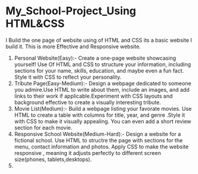 # My_School-Project_Using HTML&CSS
I Build the one page of website using of HTML and CSS its a basic website I build it. This is more Effective and Responsive website.
1. Personal Website(Easy):- Create a one-page website showcasing yourself! Use Of HTML and CSS to structure your information, including sections for your name, skills, education, and maybe even a fun fact. Style it with CSS to reflect your personality.
2. Tribute Page(Easy-Medium):- Design a webpage dedicated to someone you admire.Use HTML to write about them, include an images, and add links to their work if applicable.Experiment with CSS layouts and background effective to create a visually interesting tribute.
3. Movie List(Medium):- Build a webpage listing your favorate movies. Use HTML to create a table with columns for title, year, and genre .Style it with CSS to make it visually appealing. You can even add a short review section for each movie.
4. Responsive School Website(Medium-Hard):- Design a website for a fictional school. Use HTML to structre the page with sections for the menu, contact information and photos. Apply CSS to make the website responsive , meaning it adjusts perfectly to different screen size(phones, tablets,desktops).
5. 
